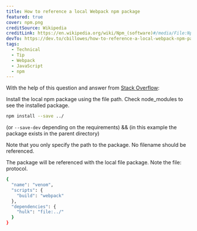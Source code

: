 ```yaml
---
title: How to reference a local Webpack npm package
featured: true
cover: npm.png
creditSource: Wikipedia
creditLink: https://en.wikipedia.org/wiki/Npm_(software)#/media/File:Npm-logo.svg
devTo: https://dev.to/cbillowes/how-to-reference-a-local-webpack-npm-package-20g4
tags:
  - Technical
  - Tip
  - Webpack
  - JavaScript
  - npm
---
```


With the help of this question and answer from [Stack Overflow](https://stackoverflow.com/questions/15806241/how-to-specify-local-modules-as-npm-package-dependencies):

Install the local npm package using the file path. Check node_modules to see the installed package.

```bash
npm install --save ../
```

(or `--save-dev` depending on the requirements) && (in this example the package exists in the parent directory)

Note that you only specify the path to the package. No filename should be referenced.

The package will be referenced with the local file package. Note the file: protocol.

```bash
{
  "name": "venom",
  "scripts": {
    "build": "webpack"
  },
  "dependencies": {
    "hulk": "file:../"
  }
}
```

